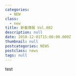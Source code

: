 ```yaml
---
categories:
  - NEW
class:
  - new
title: 新着情報 Vol.002
description: null
date: 2018-12-01T15:00:00.000Z
thumbnail: null
postcategories: NEWS
postclass: news
tags: null
---
```

test



